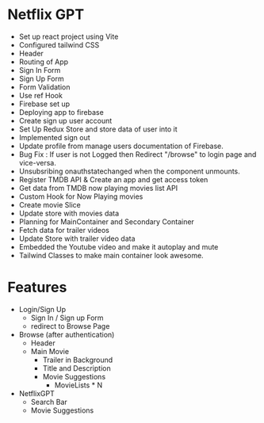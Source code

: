 # Netflix GPT
 - Set up react project using Vite
 -  Configured tailwind CSS
 - Header
 - Routing of App
 - Sign In Form
 - Sign Up Form
 - Form Validation
 - Use ref Hook
 - Firebase set up
 - Deploying app to firebase
 - Create sign up user account
 - Set Up Redux Store and store data of user into it
 - Implemented sign out
 - Update profile from manage users documentation of Firebase.
 - Bug Fix : If user is not Logged then Redirect "/browse" to login page and vice-versa.
 - Unsubsribing onauthstatechanged when the component unmounts.
 - Register TMDB API & Create an app and get access token
 - Get data from TMDB now playing movies list API
 - Custom Hook for Now Playing movies
 - Create movie Slice
 - Update store with movies data
 - Planning for MainContainer and Secondary Container
 - Fetch data for trailer videos
 - Update Store with trailer video data
 - Embedded the Youtube video and make it autoplay and mute
 - Tailwind Classes to make main container look awesome.

# Features
 - Login/Sign Up
   - Sign In / Sign up Form
   - redirect to Browse Page
 - Browse (after authentication)
      - Header
      - Main Movie
        - Trailer in Background
        - Title and Description
        - Movie Suggestions
          - MovieLists * N
 - NetflixGPT
    - Search Bar
    - Movie Suggestions